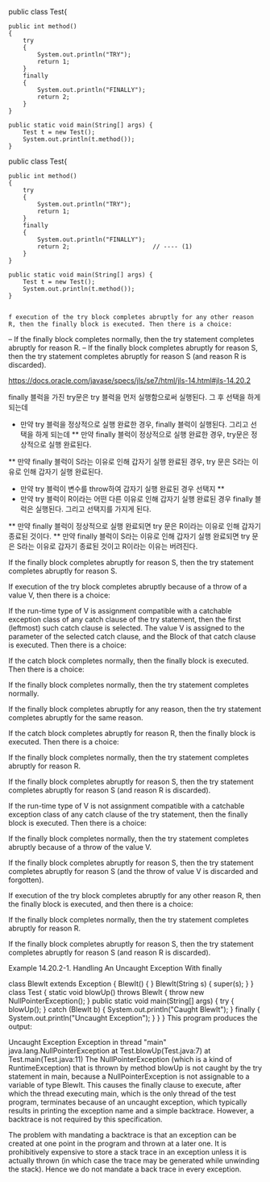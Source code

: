 public class Test{
	
	public int method()
    {
        try
        {
            System.out.println("TRY");
            return 1;
        }
        finally
        {
            System.out.println("FINALLY");
            return 2;                       
        }
    }
	
	public static void main(String[] args) {
		Test t = new Test();
        System.out.println(t.method());
	}



public class Test{
	
	public int method()
    {
        try
        {
            System.out.println("TRY");
            return 1;
        }
        finally
        {
            System.out.println("FINALLY");
            return 2;                       // ---- (1)
        }
    }
	
	public static void main(String[] args) {
		Test t = new Test();
        System.out.println(t.method());
	}


    f execution of the try block completes abruptly for any other reason R, then the finally block is executed. Then there is a choice:
– If the finally block completes normally, then the try statement completes abruptly for reason R.
– If the finally block completes abruptly for reason S, then the try statement completes abruptly for reason S (and reason R is discarded).


https://docs.oracle.com/javase/specs/jls/se7/html/jls-14.html#jls-14.20.2

finally 블럭을 가진 try문은 try 블럭을 먼저 실행함으로써 실행된다. 
그 후 선택을 하게 되는데

* 만약 try 블럭을 정상적으로 실행 완료한 경우, finally 블럭이 실행된다. 그리고 선택을 하게 되는데
** 만약 finally 블럭이 정상적으로 실행 완료한 경우, try문은 정상적으로 실행 완료된다.

** 만약 finally 블럭이 S라는 이유로 인해 갑자기 실행 완료된 경우, try 문은 S라는 이유로 인해 갑자기 실행 완료된다.

* 만약 try 블럭이 변수를 throw하여 갑자기 실행 완료된 경우 선택지
** 
* 만약 try 블럭이 R이라는 어떤 다른 이유로 인해 갑자기 실행 완료된 경우 finally 블럭은 실행된다. 그리고 
선택지를 가지게 된다.

** 만약 finally 블럭이 정상적으로 실행 완료되면 try 문은 R이라는 이유로 인해 갑자기 종료된 것이다.
** 만약 finally 블럭이 S라는 이유로 인해 갑자기 실행 완료되면 try 문은 S라는 이유로 갑자기 종료된 것이고 R이라는 이유는 버려진다.


If the finally block completes abruptly for reason S, then the try statement completes abruptly for reason S.

If execution of the try block completes abruptly because of a throw of a value V, then there is a choice:

If the run-time type of V is assignment compatible with a catchable exception class of any catch clause of the try statement, then the first (leftmost) such catch clause is selected. The value V is assigned to the parameter of the selected catch clause, and the Block of that catch clause is executed. Then there is a choice:

If the catch block completes normally, then the finally block is executed. Then there is a choice:

If the finally block completes normally, then the try statement completes normally.

If the finally block completes abruptly for any reason, then the try statement completes abruptly for the same reason.

If the catch block completes abruptly for reason R, then the finally block is executed. Then there is a choice:

If the finally block completes normally, then the try statement completes abruptly for reason R.

If the finally block completes abruptly for reason S, then the try statement completes abruptly for reason S (and reason R is discarded).

If the run-time type of V is not assignment compatible with a catchable exception class of any catch clause of the try statement, then the finally block is executed. Then there is a choice:

If the finally block completes normally, then the try statement completes abruptly because of a throw of the value V.

If the finally block completes abruptly for reason S, then the try statement completes abruptly for reason S (and the throw of value V is discarded and forgotten).

If execution of the try block completes abruptly for any other reason R, then the finally block is executed, and then there is a choice:

If the finally block completes normally, then the try statement completes abruptly for reason R.

If the finally block completes abruptly for reason S, then the try statement completes abruptly for reason S (and reason R is discarded).

Example 14.20.2-1. Handling An Uncaught Exception With finally

class BlewIt extends Exception {
    BlewIt() { }
    BlewIt(String s) { super(s); }
}
class Test {
    static void blowUp() throws BlewIt {
        throw new NullPointerException();
    }
    public static void main(String[] args) {
        try {
            blowUp();
        } catch (BlewIt b) {
            System.out.println("Caught BlewIt");
        } finally {
            System.out.println("Uncaught Exception");
        }
    }
}
This program produces the output:

Uncaught Exception
Exception in thread "main" java.lang.NullPointerException
        at Test.blowUp(Test.java:7)
        at Test.main(Test.java:11)
The NullPointerException (which is a kind of RuntimeException) that is thrown by method blowUp is not caught by the try statement in main, because a NullPointerException is not assignable to a variable of type BlewIt. This causes the finally clause to execute, after which the thread executing main, which is the only thread of the test program, terminates because of an uncaught exception, which typically results in printing the exception name and a simple backtrace. However, a backtrace is not required by this specification.

The problem with mandating a backtrace is that an exception can be created at one point in the program and thrown at a later one. It is prohibitively expensive to store a stack trace in an exception unless it is actually thrown (in which case the trace may be generated while unwinding the stack). Hence we do not mandate a back trace in every exception.